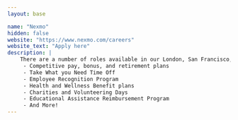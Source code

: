 ```yaml
---
layout: base

name: "Nexmo"
hidden: false
website: "https://www.nexmo.com/careers"
website_text: "Apply here"
description: |
    There are a number of roles available in our London, San Francisco, Hong Kong, and other global offices. Perks include:
     - Competitive pay, bonus, and retirement plans
     - Take What you Need Time Off
     - Employee Recognition Program
     - Health and Wellness Benefit plans
     - Charities and Volunteering Days
     - Educational Assistance Reimbursement Program
     - And More! 
---
```

